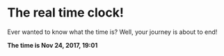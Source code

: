 # The real time clock!

Ever wanted to know what the time is? Well, your journey is about to end!

**The time is Nov 24, 2017, 19:01**